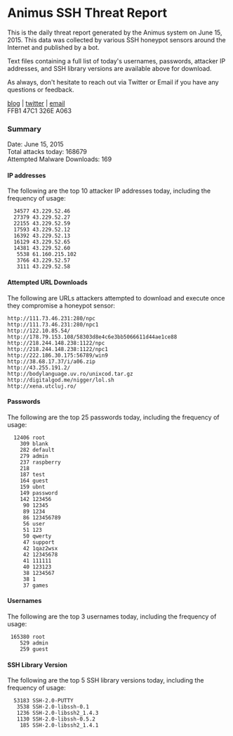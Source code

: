 # Animus SSH Threat Report

This is the daily threat report generated by the Animus system on June 15, 2015. This data was collected by various SSH honeypot sensors around the Internet and published by a bot.  

Text files containing a full list of today's usernames, passwords, attacker IP addresses, and SSH library versions are available above for download.  

As always, don't hesitate to reach out via Twitter or Email if you have any questions or feedback.  

[blog](http://morris.guru) | [twitter](https://twitter.com/andrew___morris) | [email](mailto:andrew@morris.guru)  
FFB1 47C1 326E A063  

### Summary

Date: June 15, 2015  
Total attacks today: 168679  
Attempted Malware Downloads: 169 

#### IP addresses
The following are the top 10 attacker IP addresses today, including the frequency of usage:
```
  34577 43.229.52.46
  27379 43.229.52.27
  22155 43.229.52.59
  17593 43.229.52.12
  16392 43.229.52.13
  16129 43.229.52.65
  14381 43.229.52.60
   5538 61.160.215.102
   3766 43.229.52.57
   3111 43.229.52.58
```

#### Attempted URL Downloads
The following are URLs attackers attempted to download and execute once they compromise a honeypot sensor:
```
http://111.73.46.231:280/npc
http://111.73.46.231:280/npc1
http://122.10.85.54/
http://178.79.153.108/58303d8e4c6e3bb5066611d44ae1ce88
http://218.244.148.238:1122/npc
http://218.244.148.238:1122/npc1
http://222.186.30.175:56789/win9
http://38.68.17.37/i/a06.zip
http://43.255.191.2/
http://bodylanguage.uv.ro/unixcod.tar.gz
http://digitalgod.me/nigger/lol.sh
http://xena.utcluj.ro/
```

#### Passwords
The following are the top 25 passwords today, including the frequency of usage:
```
  12406 root
    309 blank
    282 default
    279 admin
    237 raspberry
    218 
    187 test
    164 guest
    159 ubnt
    149 password
    142 123456
     90 12345
     89 1234
     86 123456789
     56 user
     51 123
     50 qwerty
     47 support
     42 1qaz2wsx
     42 12345678
     41 111111
     40 123123
     38 1234567
     38 1
     37 games
```

#### Usernames
The following are the top 3 usernames today, including the frequency of usage:
```
 165380 root
    529 admin
    259 guest
```

#### SSH Library Version
The following are the top 5 SSH library versions today, including the frequency of usage:
```
  53183 SSH-2.0-PUTTY
   3538 SSH-2.0-libssh-0.1
   1236 SSH-2.0-libssh2_1.4.3
   1130 SSH-2.0-libssh-0.5.2
    185 SSH-2.0-libssh2_1.4.1
```
